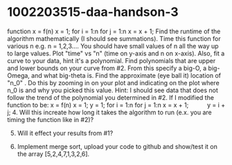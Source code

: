 # 1002203515-daa-handson-3
function x = f(n)
   x = 1;
   for i = 1:n
        for j = 1:n
             x = x + 1;
Find the runtime of the algorithm mathematically (I should see summations).
Time this function for various n e.g. n = 1,2,3.... You should have small values of n all the way up to large values. Plot "time" vs "n" (time on y-axis and n on x-axis). Also, fit a curve to your data, hint it's a polynomial. 
Find polynomials that are upper and lower bounds on your curve from #2. From this specify a big-O, a big-Omega, and what big-theta is.
Find the approximate (eye ball it) location of "n_0" . Do this by zooming in on your plot and indicating on the plot where n_0 is and why you picked this value. Hint: I should see data that does not follow the trend of the polynomial you determined in #2.
If I modified the function to be:
x = f(n)
   x = 1;
   y = 1;
   for i = 1:n
        for j = 1:n
             x = x + 1;
        y = i + j;
4. Will this increate how long it takes the algorithm to run (e.x. you are timing the function like in #2)? 

5. Will it effect your results from #1?

6. Implement merge sort, upload your code to github and show/test it on the array [5,2,4,7,1,3,2,6].
